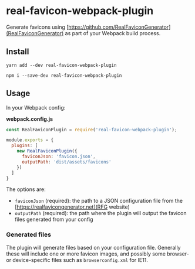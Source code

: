 # real-favicon-webpack-plugin

Generate favicons using [https://github.com/RealFaviconGenerator](RealFaviconGenerator) as part of your Webpack build process.


## Install

```
yarn add --dev real-favicon-webpack-plugin
```

```
npm i --save-dev real-favicon-webpack-plugin
```


## Usage

In your Webpack config:

**webpack.config.js**

```js
const RealFaviconPlugin = require('real-favicon-webpack-plugin');

module.exports = {
  plugins: [
    new RealFaviconPlugin({
      faviconJson: 'favicon.json',
      outputPath: 'dist/assets/favicons'
    })
  ]
}
```

The options are:

* `faviconJson` (required): the path to a JSON configuration file from the [https://realfavicongenerator.net](RFG website)
* `outputPath` (required): the path where the plugin will output the favicon files generated from your config


### Generated files

The plugin will generate files based on your configuration file. Generally these will include one or more favicon images, and possibly some browser- or device-specific files such as `browserconfig.xml` for IE11.
